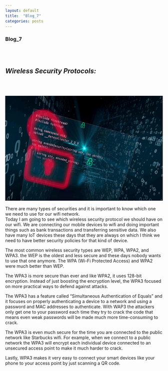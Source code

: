 ```yaml
---
layout: default
title:  "Blog_7"
categories: posts
---
```


### Blog_7
<br><br>

## *Wireless Security Protocols:*<br><br><br>


![image](https://raw.githubusercontent.com/sevakZ/sevakZ.github.io/master/docs/_image/blog7.jpg)<br>


There are many types of securities and it is important to know which one we need to use for our wifi network.<br> 
Today I am going to see which wireless security protocol we should have on our wifi. We are connecting our mobile devices to wifi and doing important things such as bank transactions and transferring sensitive data. We also have many IoT devices these days that they are always on which I think we need to have better security policies for that kind of device.<br> 

The most common wireless security types are WEP, WPA, WPA2, and WPA3. the WEP is the oldest and less secure and these days nobody wants to use that one anymore. The WPA (Wi-Fi Protected Access) and WPA2 were much better than WEP.<br> 

The WPA3 is more secure than ever and like WPA2, it uses 128-bit encryption. Instead of just boosting the encryption level, the WPA3 focused on more practical ways to defend against attacks.<br> 

The WPA3 has a feature called “Simultaneous Authentication of Equals” and it focuses on properly authenticating a device to a network and using a password and MAC addresses to authenticate. With WAP3 the attackers only get one to your password each time they try to crack the code that means even weak passwords will be made much more time-consuming to crack.<br> 

The WPA3 is even much secure for the time you are connected to the public network like Starbucks wifi. For example, when we connect to a public network the WPA3 will encrypt each individual device connected to an unsecured access point to make it much harder to crack.<br> 

Lastly, WPA3 makes it very easy to connect your smart devices like your phone to your access point by just scanning a QR code.<br> 
